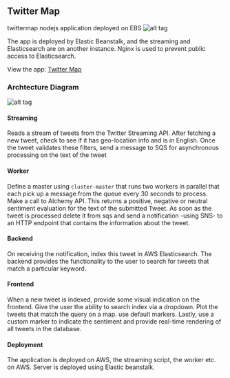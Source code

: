 ## Twitter Map
twittermap nodejs application deployed on EBS
![alt tag](https://github.com/chickenPopcorn/twitterSentimentMap/blob/master/twittermap.png)

The app is deployed by Elastic Beanstalk, and the streaming and Elasticsearch are on another instance. 
Nginx is used to prevent public access to Elasticsearch.

View the app: [Twitter Map](http://sample-env.pcchgwuwwk.us-east-1.elasticbeanstalk.com/)

### Archtecture Diagram

![alt tag](https://github.com/chickenPopcorn/twitterSentimentMap/blob/master/diagram.png)

#### Streaming

Reads a stream of tweets from the Twitter Streaming API. After fetching a new tweet, check to see if it has geo-location info and is in English.
Once the tweet validates these filters, send a message to SQS for asynchronous processing on the text of the tweet

#### Worker

Define a master using `cluster-master` that runs two workers in parallel that each pick up a message from the queue every 30 seconds to process. Make a call to Alchemy API. This returns a positive, negative or neutral sentiment evaluation for the text of the submitted Tweet.
As soon as the tweet is processed delete it from sqs and send a notification -using SNS- to an HTTP endpoint that contains the information about the tweet.

#### Backend

On receiving the notification, index this tweet in AWS Elasticsearch. The backend provides the functionality to the user to search for tweets that match a particular keyword. 

#### Frontend

When a new tweet is indexed, provide some visual indication on the frontend. Give the user the ability to search index via a dropdown.
Plot the tweets that match the query on a map. use default markers.
Lastly, use a custom marker to indicate the sentiment and provide real-time rendering of all tweets in the database.

#### Deployment

The application is deployed on AWS, the streaming script, the worker etc. on AWS.
Server is deployed using Elastic beanstalk.
